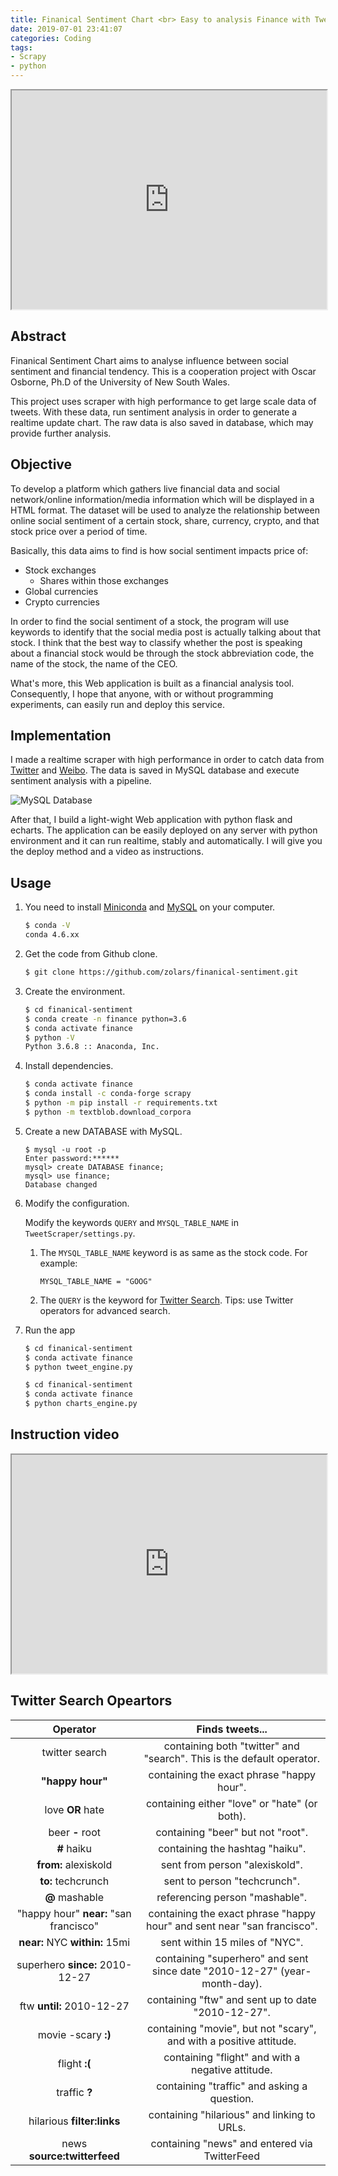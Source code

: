 ```yaml
---
title: Finanical Sentiment Chart <br> Easy to analysis Finance with Tweets' Sentiments
date: 2019-07-01 23:41:07
categories: Coding
tags:
- Scrapy
- python
---
```


<iframe allowtransparency="false" height="350" src="https://drive.google.com/file/d/12Z8ZbeNHNtZHSf6XzPC5iZj8-QX8_Zso/preview" width="100%"></iframe>

<!-- <img src="https://raw.githubusercontent.com/zolars/typora-user-images/master/20190715132829.png" class="full-image" /> -->

## Abstract

Finanical Sentiment Chart aims to analyse influence between social sentiment and financial tendency. This is a cooperation project with Oscar Osborne, Ph.D of the University of New South Wales. 

This project uses scraper with high performance to get large scale data of tweets. With these data, run sentiment analysis in order to generate a realtime update chart. The raw data is also saved in database, which may provide further analysis.

<!--more-->

## Objective

To develop a platform which gathers live financial data and social network/online information/media information which will be displayed in a HTML format. The dataset will be used to analyze the relationship between online social sentiment of a certain stock, share, currency, crypto, and that stock price over a period of time.

Basically, this data aims to find is how social sentiment impacts price of:

* Stock exchanges
  * Shares within those exchanges 
* Global currencies
* Crypto currencies

In order to find the social sentiment of a stock, the program will use keywords to identify that the social media post is actually talking about that stock. I think that the best way to classify whether the post is speaking about a financial stock would be through the stock abbreviation code, the name of the stock, the name of the CEO.

What's more, this Web application is built as a financial analysis tool. Consequently, I hope that anyone, with or without programming experiments, can easily run and deploy this service.

## Implementation

I made a realtime scraper with high performance in order to catch data from [Twitter](https://www.twitter.com) and [Weibo](https://www.weibo.com). The data is saved in MySQL database and execute sentiment analysis with a pipeline.

![MySQL Database](https://raw.githubusercontent.com/zolars/typora-user-images/master/20190707234203.png)

After that, I build a light-wight Web application with python flask and echarts. The application can be easily deployed on any server with python environment and it can run realtime, stably and automatically. I will give you the deploy method and a video as instructions.

## Usage

1. You need to install [Miniconda](https://docs.conda.io/en/latest/miniconda.html) and [MySQL](http://dev.mysql.com/downloads/mysql/) on your computer.
    ```bash
    $ conda -V
    conda 4.6.xx
    ```

2. Get the code from Github clone.
    ```bash
    $ git clone https://github.com/zolars/finanical-sentiment.git
    ```

3. Create the environment.
    ```bash
    $ cd finanical-sentiment
    $ conda create -n finance python=3.6
    $ conda activate finance
    $ python -V
    Python 3.6.8 :: Anaconda, Inc. 
    ```

4. Install dependencies.
    ```bash
    $ conda activate finance
    $ conda install -c conda-forge scrapy
    $ python -m pip install -r requirements.txt
    $ python -m textblob.download_corpora
    ```

5. Create a new DATABASE with MySQL.
    ```
    $ mysql -u root -p
    Enter password:******
    mysql> create DATABASE finance;
    mysql> use finance;
    Database changed
    ```

6. Modify the configuration.

    Modify the keywords `QUERY` and `MYSQL_TABLE_NAME` in `TweetScraper/settings.py`. 
    
    1. The `MYSQL_TABLE_NAME` keyword is as same as the stock code. For example:

        ```
        MYSQL_TABLE_NAME = "GOOG"
        ```

    2. The `QUERY` is the keyword for [Twitter Search](https://twitter.com/search-home).
        Tips: use Twitter operators for advanced search.

7. Run the app
    ```bash
    $ cd finanical-sentiment
    $ conda activate finance
    $ python tweet_engine.py
    ```

    ```bash
    $ cd finanical-sentiment
    $ conda activate finance
    $ python charts_engine.py
    ```

## Instruction video

<iframe allowtransparency="false" height="350" src="https://drive.google.com/file/d/1mN2Z0HMtFhZDKGTV_bnvgkWmrQjhAOH5/preview" width="100%"></iframe>

## Twitter Search Opeartors

|                Operator                |                              Finds tweets...                              |
| :------------------------------------: | :-----------------------------------------------------------------------: |
|             twitter search             |   containing both "twitter" and "search". This is the default operator.   |
|          **"**happy hour**"**          |                 containing the exact phrase "happy hour".                 |
|            love **OR** hate            |               containing either "love" or "hate" (or both).               |
|            beer **-** root             |                     containing "beer" but not "root".                     |
|              **#** haiku               |                      containing the hashtag "haiku".                      |
|          **from:** alexiskold          |                      sent from person "alexiskold".                       |
|           **to:** techcrunch           |                       sent to person "techcrunch".                        |
|             **@** mashable             |                      referencing person "mashable".                       |
| "happy hour" **near:** "san francisco" |  containing the exact phrase "happy hour" and sent near "san francisco".  |
|     **near:** NYC **within:** 15mi     |                      sent within 15 miles of "NYC".                       |
|    superhero **since:** 2010-12-27     | containing "superhero" and sent since date "2010-12-27" (year-month-day). |
|       ftw **until:** 2010-12-27        |            containing "ftw" and sent up to date "2010-12-27".             |
|          movie -scary **:)**           |    containing "movie", but not "scary", and with a positive attitude.     |
|             flight **:(**              |             containing "flight" and with a negative attitude.             |
|             traffic **?**              |                containing "traffic" and asking a question.                |
|       hilarious **filter:links**       |                containing "hilarious" and linking to URLs.                |
|      news **source:twitterfeed**       |               containing "news" and entered via TwitterFeed               |
